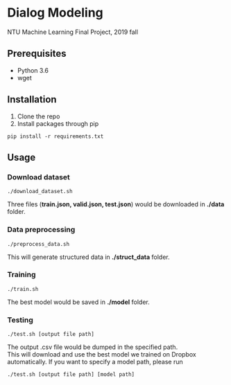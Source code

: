 # Dialog Modeling
NTU Machine Learning Final Project, 2019 fall

## Prerequisites
* Python 3.6
* wget

## Installation
1. Clone the repo
2. Install packages through pip
```
pip install -r requirements.txt
```

## Usage
### Download dataset
```
./download_dataset.sh
```
Three files (**train.json, valid.json, test.json**) would be downloaded in **./data** folder.
### Data preprocessing
```
./preprocess_data.sh
```
This will generate structured data in **./struct_data** folder.
### Training
```
./train.sh
```
The best model would be saved in **./model** folder.
### Testing
```
./test.sh [output file path]
```
The output .csv file would be dumped in the specified path.  
This will download and use the best model we trained on Dropbox automatically. If you want to specify a model path, please run
```
./test.sh [output file path] [model path]
```
